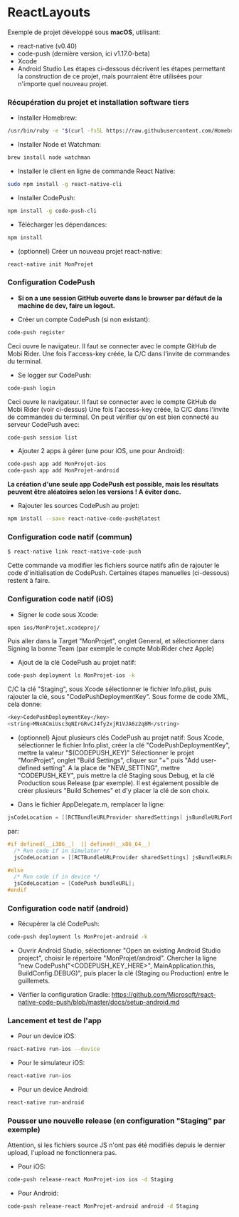 ReactLayouts
============

Exemple de projet développé sous **macOS**, utilisant:
- react-native (v0.40)
- code-push (dernière version, ici v1.17.0-beta)
- Xcode
- Android Studio
Les étapes ci-dessous décrivent les étapes permettant la construction de ce projet, mais pourraient être utilisées pour n'importe quel nouveau projet.


### Récupération du projet et installation software tiers

- Installer Homebrew:
```sh
/usr/bin/ruby -e "$(curl -fsSL https://raw.githubusercontent.com/Homebrew/install/master/install)"
```

- Installer Node et Watchman:
```sh
brew install node watchman
```

- Installer le client en ligne de commande React Native:
```sh
sudo npm install -g react-native-cli
```

- Installer CodePush:
```sh
npm install -g code-push-cli
```

- Télécharger les dépendances:
```sh
npm install
```

- (optionnel) Créer un nouveau projet react-native:
```sh
react-native init MonProjet
```


### Configuration CodePush

- **Si on a une session GitHub ouverte dans le browser par défaut de la machine de dev, faire un logout.**

- Créer un compte CodePush (si non existant):
```sh
code-push register
```
Ceci ouvre le navigateur. Il faut se connecter avec le compte GitHub de Mobi Rider.
Une fois l'access-key créée, la C/C dans l'invite de commandes du terminal.


- Se logger sur CodePush:
```sh
code-push login
```
Ceci ouvre le navigateur. Il faut se connecter avec le compte GitHub de Mobi Rider (voir ci-dessus)
Une fois l'access-key créée, la C/C dans l'invite de commandes du terminal.
On peut vérifier qu'on est bien connecté au serveur CodePush avec:
```sh
code-push session list
```

- Ajouter 2 apps à gérer (une pour iOS, une pour Android):
```sh
code-push app add MonProjet-ios
code-push app add MonProjet-android
```
**La création d'une seule app CodePush est possible, mais les résultats peuvent être aléatoires selon les versions ! A éviter donc.**


- Rajouter les sources CodePush au projet:
```sh
npm install --save react-native-code-push@latest
```


### Configuration code natif (commun)
```sh
$ react-native link react-native-code-push
```
Cette commande va modifier les fichiers source natifs afin de rajouter le code d'initialisation de CodePush. Certaines étapes manuelles (ci-dessous) restent à faire.


### Configuration code natif (iOS)

- Signer le code sous Xcode:
```sh
open ios/MonProjet.xcodeproj/
```
Puis aller dans la Target "MonProjet", onglet General, et sélectionner dans Signing la bonne Team (par exemple le compte MobiRider chez Apple)

- Ajout de la clé CodePush au projet natif:
```sh
code-push deployment ls MonProjet-ios -k
```

C/C la clé "Staging", sous Xcode sélectionner le fichier Info.plist, puis rajouter la clé, sous "CodePushDeploymentKey". Sous forme de code XML, cela donne:
```sh
<key>CodePushDeploymentKey</key>
<string>MNxACmiUsc3qNIrGRvCJ4fy2xjR1VJA6z2q8M</string>
```

- (optionnel) Ajout plusieurs clés CodePush au projet natif:
Sous Xcode, sélectionner le fichier Info.plist, créer la clé "CodePushDeploymentKey", mettre la valeur "$(CODEPUSH_KEY)"
Sélectionner le projet "MonProjet", onglet "Build Settings", cliquer sur "+" puis "Add user-defined setting".
A la place de "NEW_SETTING", mettre "CODEPUSH_KEY", puis mettre la clé Staging sous Debug, et la clé Production sous Release (par exemple).
Il est également possible de créer plusieurs "Build Schemes" et d'y placer la clé de son choix.

- Dans le fichier AppDelegate.m, remplacer la ligne:
```objective-c
jsCodeLocation = [[RCTBundleURLProvider sharedSettings] jsBundleURLForBundleRoot:@"index.ios" fallbackResource:nil];
```
par:
```objective-c
#if defined(__i386__)  || defined(__x86_64__)
  /* Run code if in Simulator */
  jsCodeLocation = [[RCTBundleURLProvider sharedSettings] jsBundleURLForBundleRoot:@"index.ios" fallbackResource:nil];

#else
  /* Run code if in device */
  jsCodeLocation = [CodePush bundleURL];
#endif
```


### Configuration code natif (android)

- Récupérer la clé CodePush:
```sh
code-push deployment ls MonProjet-android -k
```

- Ouvrir Android Studio, sélectionner "Open an existing Android Studio project", choisir le répertoire "MonProjet/android".
Chercher la ligne "new CodePush("<CODEPUSH_KEY_HERE>", MainApplication.this, BuildConfig.DEBUG)", puis placer la clé (Staging ou Production) entre le guillemets.

- Vérifier la configuration Gradle:
https://github.com/Microsoft/react-native-code-push/blob/master/docs/setup-android.md



### Lancement et test de l'app

- Pour un device iOS:
```sh
react-native run-ios --device
```

- Pour le simulateur iOS:
```sh
react-native run-ios
```

- Pour un device Android:
```sh
react-native run-android
```


### Pousser une nouvelle release (en configuration "Staging" par exemple)

Attention, si les fichiers source JS n'ont pas été modifiés depuis le dernier upload, l'upload ne fonctionnera pas.
- Pour iOS:
```sh
code-push release-react MonProjet-ios ios -d Staging
```

- Pour Android:
```sh
code-push release-react MonProjet-android android -d Staging
```

